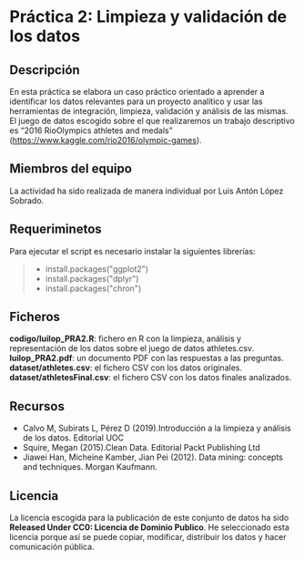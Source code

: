 # Práctica 2: Limpieza y validación de los datos

## Descripción
En esta práctica se elabora un caso práctico orientado a aprender a identificar los datos relevantes para un proyecto analítico y usar las herramientas de integración, limpieza, validación y análisis de las mismas. El juego de datos escogido sobre el que realizaremos un trabajo descriptivo es “2016 RioOlympics athletes and medals” (https://www.kaggle.com/rio2016/olympic-games).

## Miembros del equipo

La actividad ha sido realizada de manera individual por Luis Antón López Sobrado.

## Requeriminetos

Para ejecutar el script es necesario instalar la siguientes librerías:

> * install.packages("ggplot2")
> * install.packages("dplyr")
> * install.packages("chron")

## Ficheros

**codigo/luilop_PRA2.R**: fichero en R con la limpieza, análisis y representación de los datos sobre el juego de datos athletes.csv.
**luilop_PRA2.pdf**: un documento PDF con las respuestas a las preguntas.
**dataset/athletes.csv**: el fichero CSV con los datos originales.
**dataset/athletesFinal.csv**: el fichero CSV con los datos finales analizados.

## Recursos

* Calvo M, Subirats L, Pérez D (2019).Introducción a la limpieza y análisis de los datos. Editorial UOC
* Squire, Megan (2015).Clean Data. Editorial Packt Publishing Ltd
* Jiawei Han, Micheine Kamber, Jian Pei (2012). Data mining: concepts and techniques. Morgan Kaufmann.

## Licencia 

La licencia escogida para la publicación de este conjunto de datos ha sido **Released Under CC0: Licencia de Dominio Publico**. He seleccionado esta licencia porque así se puede copiar, modificar, distribuir los datos y hacer comunicación pública.
